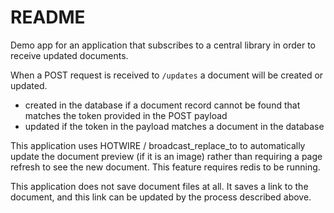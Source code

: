 # README

Demo app for an application that subscribes to a central library in order to receive updated documents.

When a POST request is received to `/updates` a document will be created or updated.
- created in the database if a document record cannot be found that matches the token provided in the POST payload
- updated if the token in the payload matches a document in the database

This application uses HOTWIRE / broadcast_replace_to to automatically update the document preview (if it is an image) rather than requiring a page refresh to see the new document.
This feature requires redis to be running.

This application does not save document files at all. It saves a link to the document, and this link can be updated  by the process described above.
